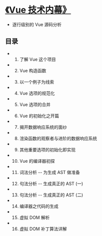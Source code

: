 # [《Vue 技术内幕》](http://caibaojian.com/vue-design/art/)
- 逐行级别的 Vue 源码分析

## 目录
- 1. 了解 Vue 这个项目
- 2. Vue 构造函数
- 3. 以一个例子为线索 
- 4. Vue 选项的规范化
- 5. Vue 选项的合并
- 6. Vue 的初始化之开篇
- 7. 揭开数据响应系统的面纱
- 8. 渲染函数的观察者与进阶的数据响应系统
- 9. 其他重要选项的初始化即实现
- 10. Vue 的编译器初探
- 11. 词法分析 -- 为生成 AST 做准备 
- 12. 句法分析 -- 生成真正的 AST (一)
- 13. 句法分析 -- 生成真正的 AST (二)
- 14. 编译器之代码的生成
- 15. 虚拟 DOM 解析
- 16. 虚拟 DOM 补丁算法详解